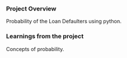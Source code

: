 ### Project Overview

 Probability of the Loan Defaulters using python.


### Learnings from the project

 Concepts of probability.



